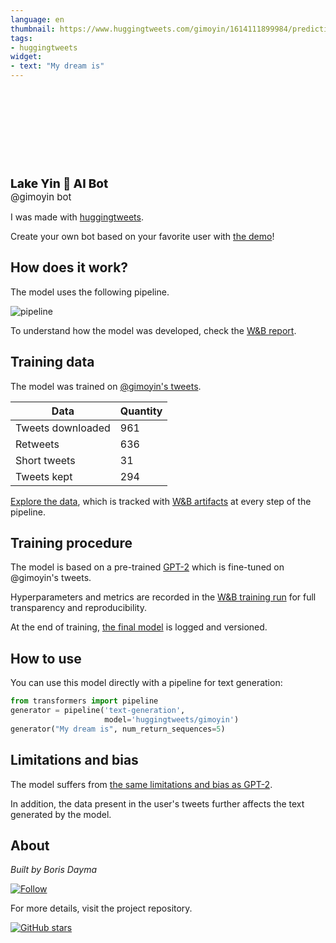 ```yaml
---
language: en
thumbnail: https://www.huggingtweets.com/gimoyin/1614111899984/predictions.png
tags:
- huggingtweets
widget:
- text: "My dream is"
---
```


<div>
<div style="width: 132px; height:132px; border-radius: 50%; background-size: cover; background-image: url('https://pbs.twimg.com/profile_images/1241598015405621251/RfMwNmc__400x400.jpg')">
</div>
<div style="margin-top: 8px; font-size: 19px; font-weight: 800">Lake Yin 🤖 AI Bot </div>
<div style="font-size: 15px">@gimoyin bot</div>
</div>

I was made with [huggingtweets](https://github.com/borisdayma/huggingtweets).

Create your own bot based on your favorite user with [the demo](https://colab.research.google.com/github/borisdayma/huggingtweets/blob/master/huggingtweets-demo.ipynb)!

## How does it work?

The model uses the following pipeline.

![pipeline](https://github.com/borisdayma/huggingtweets/blob/master/img/pipeline.png?raw=true)

To understand how the model was developed, check the [W&B report](https://app.wandb.ai/wandb/huggingtweets/reports/HuggingTweets-Train-a-model-to-generate-tweets--VmlldzoxMTY5MjI).

## Training data

The model was trained on [@gimoyin's tweets](https://twitter.com/gimoyin).

| Data | Quantity |
| --- | --- |
| Tweets downloaded | 961 |
| Retweets | 636 |
| Short tweets | 31 |
| Tweets kept | 294 |

[Explore the data](https://wandb.ai/wandb/huggingtweets/runs/1leyvbxk/artifacts), which is tracked with [W&B artifacts](https://docs.wandb.com/artifacts) at every step of the pipeline.

## Training procedure

The model is based on a pre-trained [GPT-2](https://huggingface.co/gpt2) which is fine-tuned on @gimoyin's tweets.

Hyperparameters and metrics are recorded in the [W&B training run](https://wandb.ai/wandb/huggingtweets/runs/y78zi5ra) for full transparency and reproducibility.

At the end of training, [the final model](https://wandb.ai/wandb/huggingtweets/runs/y78zi5ra/artifacts) is logged and versioned.

## How to use

You can use this model directly with a pipeline for text generation:

```python
from transformers import pipeline
generator = pipeline('text-generation',
                     model='huggingtweets/gimoyin')
generator("My dream is", num_return_sequences=5)
```

## Limitations and bias

The model suffers from [the same limitations and bias as GPT-2](https://huggingface.co/gpt2#limitations-and-bias).

In addition, the data present in the user's tweets further affects the text generated by the model.

## About

*Built by Boris Dayma*

[![Follow](https://img.shields.io/twitter/follow/borisdayma?style=social)](https://twitter.com/intent/follow?screen_name=borisdayma)

For more details, visit the project repository.

[![GitHub stars](https://img.shields.io/github/stars/borisdayma/huggingtweets?style=social)](https://github.com/borisdayma/huggingtweets)
